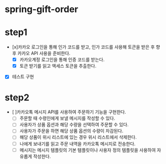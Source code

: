 # spring-gift-order
# step1
- [x]카카오 로그인을 통해 인가 코드를 받고, 인가 코드를 사용해 토큰을 받은 후 향후 카카오 API 사용을 준비한다.
    - [x] 카카오계정 로그인을 통해 인증 코드를 받는다.
    - [x] 토큰 받기를 읽고 액세스 토큰을 추출한다.
- [x] 테스트 구현
# step2
- [ ]카카오톡 메시지 API를 사용하여 주문하기 기능을 구현한다.
    - [ ] 주문할 때 수령인에게 보낼 메시지를 작성할 수 있다.
    - [ ] 사용자가 상품 옵션과 해당 수량을 선택하여 주문할 수 있다.
    - [ ] 사용자가 주문을 하면 해당 상품 옵션의 수량이 차감된다.
    - [ ] 해당 상품이 위시 리스트에 있는 경우 위시 리스트에서 삭제한다.
    - [ ] 나에게 보내기를 읽고 주문 내역을 카카오톡 메시지로 전송한다.
    - [ ] 메시지는 메시지 템플릿의 기본 템플릿이나 사용자 정의 템플릿을 사용하여 자유롭게 작성한다.